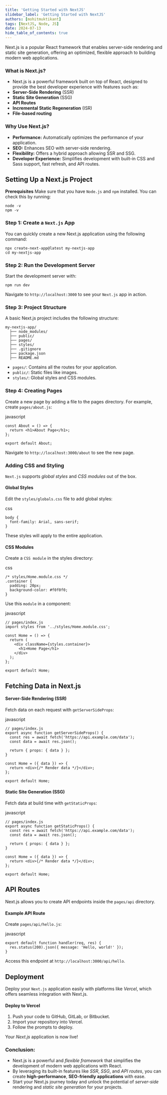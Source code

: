 ```yaml
---
title: 'Getting Started with NextJS'
slidebar_label: 'Getting Started with NextJS'
authors: [mohitmuktikant]
tags: [NextJS, Node, JS]
date: 2024-07-13
hide_table_of_contents: true
---
```


Next.js is a popular React framework that enables server-side rendering and static site generation, offering an optimized, flexible approach to building modern web applications.
  
### What is Next.js?
  
- Next.js is a powerful framework built on top of React, designed to provide the best developer experience with features such as:
- **Server-Side Rendering** (SSR)
- **Static Site Generation** (SSG)
- **API Routes**
- **Incremental Static Regeneration** (ISR)
- **File-based routing**
  
### Why Use Next.js?

- **Performance:** Automatically optimizes the performance of your application.
- **SEO:** Enhances SEO with server-side rendering.
- **Flexibility:** Offers a hybrid approach allowing SSR and SSG.
- **Developer Experience:** Simplifies development with built-in CSS and Sass support, fast refresh, and API routes.
  
## Setting Up a Next.js Project

**Prerequisites**
 Make sure that you have `Node.js` and `npm` installed. You can check this by running:

```
node -v
npm -v
```

### Step 1: Create a `Next.js` App

You can quickly create a new Next.js application using the following command:
```
npx create-next-app@latest my-nextjs-app
cd my-nextjs-app
```
### Step 2: Run the Development Server

 Start the development server with:
```
npm run dev
```
 Navigate to `http://localhost:3000` to see your `Next.js` app in action.

### Step 3: Project Structure
 A basic Next.js project includes the following structure:
```
my-nextjs-app/
  ├── node_modules/
  ├── public/
  ├── pages/
  ├── styles/
  ├── .gitignore
  ├── package.json
  ├── README.md
```

- `pages/`: Contains all the routes for your application.
- `public/`: Static files like images.
- `styles/`: Global styles and CSS modules.
  
### Step 4: Creating Pages
Create a new page by adding a file to the pages directory. For example, create `pages/about.js`:

javascript
```
const About = () => {
  return <h1>About Page</h1>;
};

export default About;
```

Navigate to `http://localhost:3000/about` to see the new page.

### Adding CSS and Styling

`Next.js` supports *global styles* and *CSS modules* out of the box.

#### Global Styles
Edit the `styles/globals.css` file to add global styles:

css
```
body {
  font-family: Arial, sans-serif;
}
```
These styles will apply to the entire application.

#### CSS Modules
Create a `CSS module` in the styles directory:

css
```
/* styles/Home.module.css */
.container {
  padding: 20px;
  background-color: #f0f0f0;
}
```

Use this `module` in a component:

javascript
```
// pages/index.js
import styles from '../styles/Home.module.css';

const Home = () => {
  return (
    <div className={styles.container}>
      <h1>Home Page</h1>
    </div>
  );
};

export default Home;
```

## Fetching Data in Next.js

#### Server-Side Rendering (SSR)
Fetch data on each request with `getServerSideProps`:

javascript
```
// pages/index.js
export async function getServerSideProps() {
  const res = await fetch('https://api.example.com/data');
  const data = await res.json();

  return { props: { data } };
}

const Home = ({ data }) => {
  return <div>{/* Render data */}</div>;
};

export default Home;
```

#### Static Site Generation (SSG)
Fetch data at build time with `getStaticProps`:

javascript
```
// pages/index.js
export async function getStaticProps() {
  const res = await fetch('https://api.example.com/data');
  const data = await res.json();

  return { props: { data } };
}

const Home = ({ data }) => {
  return <div>{/* Render data */}</div>;
};

export default Home;
```

## API Routes
Next.js allows you to create API endpoints inside the `pages/api` directory.

#### Example API Route
Create `pages/api/hello.js`:

javascript
```
export default function handler(req, res) {
  res.status(200).json({ message: 'Hello, world!' });
}
```
Access this endpoint at `http://localhost:3000/api/hello`.

## Deployment
Deploy your `Next.js` application easily with platforms like *Vercel*, which offers seamless integration with Next.js.

#### Deploy to Vercel
1. Push your code to GitHub, GitLab, or Bitbucket.
2. Import your repository into Vercel.
3. Follow the prompts to deploy.
   
Your *Next.js* application is now live!

### Conclusion:
- Next.js is a powerful and *flexible framework* that simplifies the development of modern web applications with React. 
- By leveraging its built-in features like *SSR*, *SSG*, and *API routes*, you can create **high-performance**, **SEO-friendly applications** with ease.
- Start your Next.js journey today and unlock the potential of *server-side* rendering and *static site generation* for your projects.
